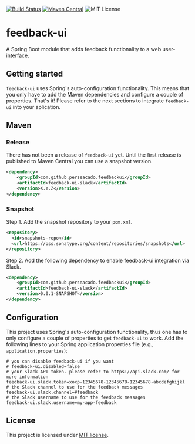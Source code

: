 [![Build Status](https://travis-ci.org/perseacado/feedback-ui.svg?branch=master)](https://travis-ci.org/perseacado/feedback-ui)
[![Maven Central](https://maven-badges.herokuapp.com/maven-central/com.github.perseacado.feedback-ui/feedback-ui/badge.svg?style=flat)](http://mvnrepository.com/artifact/com.github.perseacado.feedback-ui/feedback-ui)
![MIT License](https://img.shields.io/badge/license-MIT-blue.svg)

# feedback-ui
A Spring Boot module that adds feedback functionality to a web user-interface.

## Getting started
```feedback-ui``` uses Spring's auto-configuration functionality. This means that you only have to add the Maven dependencies and configure a couple of properties. That's it!
Please refer to the next sections to integrate ```feedback-ui``` into your aplication.

## Maven
### Release
There has not been a release of ```feedback-ui``` yet. Until the first release is published to Maven Central you can use a snapshot version.
```xml
<dependency>
    <groupId>com.github.perseacado.feedbackui</groupId>
    <artifactId>feedback-ui-slack</artifactId>
    <version>X.Y.Z</version>
</dependency>
```

### Snapshot
Step 1. Add the snapshot repository to your ```pom.xml```.
```xml
<repository>
  <id>snapshots-repo</id>
  <url>https://oss.sonatype.org/content/repositories/snapshots</url>
</repository>
```
Step 2. Add the following dependency to enable feedback-ui integration via Slack.
```xml
<dependency>
    <groupId>com.github.perseacado.feedbackui</groupId>
    <artifactId>feedback-ui-slack</artifactId>
    <version>0.0.1-SNAPSHOT</version>
</dependency>
```

## Configuration
This project uses Spring's auto-configuration functionality, thus one has to only configure a couple of properties to get ```feedback-ui``` to work. Add the following lines to your Spring application properties file (e.g., ```application.properties```):

```
# you can disable feedback-ui if you want
# feedback-ui.disabled=false
# your Slack API token. please refer to https://api.slack.com/ for more information
feedback-ui.slack.token=xoxp-12345678-12345678-12345678-abcdefghijkl
# the Slack channel to use for the feedback messages
feedback-ui.slack.channel=#feedback
# the Slack username to use for the feedback messages
feedback-ui.slack.username=my-app-feedback
```

License
-------
This project is licensed under [MIT license](http://opensource.org/licenses/MIT).
